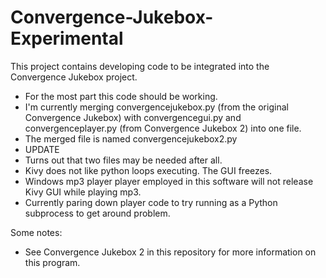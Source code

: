 # Convergence-Jukebox-Experimental

This project contains developing code to be integrated into the Convergence Jukebox project.

* For the most part this code should be working.
* I'm currently merging convergencejukebox.py (from the original Convergence Jukebox) with convergencegui.py and convergenceplayer.py (from Convergence Jukebox 2) into one file.
* The merged file is named convergencejukebox2.py
* UPDATE
* Turns out that two files may be needed after all.
* Kivy does not like python loops executing. The GUI freezes.
* Windows mp3 player player employed in this software will not release Kivy GUI while playing mp3.
* Currently paring down player code to try running as a Python subprocess to get around problem.

Some notes:

* See Convergence Jukebox 2 in this repository for more information on this program.